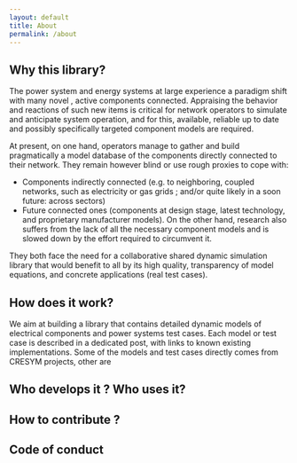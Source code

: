 ```yaml
---
layout: default
title: About
permalink: /about
---
```



## Why this library?

The power system and energy systems at large experience a paradigm shift with many novel , active components connected. Appraising the behavior and reactions of such new items is critical for network operators to simulate and anticipate system operation, and for this, available, reliable up to date and possibly specifically targeted component models are required.

At present, on one hand, operators manage to gather and build pragmatically a model database of the components directly connected to their network. They remain however blind or use rough proxies to cope with:
-	Components indirectly connected (e.g. to neighboring, coupled networks, such as electricity or gas grids ; and/or quite likely in a soon future: across sectors)
-	Future connected ones (components at design stage, latest technology, and proprietary manufacturer models). 
On the other hand, research also suffers from the lack of all the necessary component models and is slowed down by the effort required to circumvent it.

They both face the need for a collaborative shared dynamic simulation library that would benefit to all by its high quality, transparency of model equations, and concrete applications (real test cases).

## How does it work?
We aim at building a library that contains detailed dynamic models of electrical components and power systems test cases. 
Each model or test case is described in a dedicated post, with links to known existing implementations.
Some of the models and test cases directly comes from CRESYM projects, other are 

## Who develops it ? Who uses it? 

## How to contribute ?

## Code of conduct



